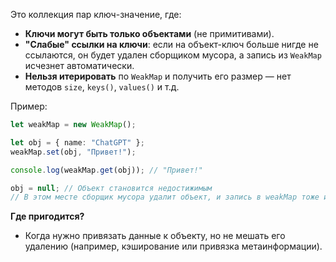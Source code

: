 Это коллекция пар ключ-значение, где:
- **Ключи могут быть только объектами** (не примитивами).
- **"Слабые" ссылки на ключи**: если на объект-ключ больше нигде не ссылаются, он будет удален сборщиком мусора, а запись из `WeakMap` исчезнет автоматически.
- **Нельзя итерировать** по `WeakMap` и получить его размер — нет методов `size`, `keys()`, `values()` и т.д.

Пример:
```ts
let weakMap = new WeakMap();

let obj = { name: "ChatGPT" };
weakMap.set(obj, "Привет!");

console.log(weakMap.get(obj)); // "Привет!"

obj = null; // Объект становится недостижимым
// В этом месте сборщик мусора удалит объект, и запись в weakMap тоже исчезнет.
```

**Где пригодится?**
- Когда нужно привязать данные к объекту, но не мешать его удалению (например, кэширование или привязка метаинформации).